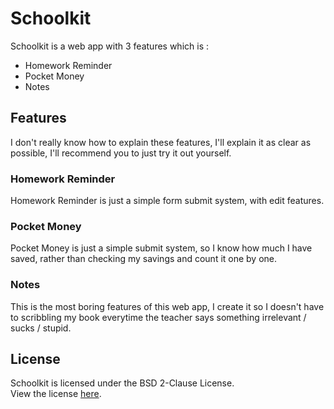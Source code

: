 # Schoolkit
Schoolkit is a web app with 3 features which is :
* Homework Reminder
* Pocket Money
* Notes

## Features
I don't really know how to explain these features, I'll explain it as clear as possible, I'll recommend you to just try it out yourself.

### Homework Reminder

Homework Reminder is just a simple form submit system, with edit features.

### Pocket Money
Pocket Money is just a simple submit system, so I know how much I have saved, rather than checking my savings and count it one by one.

### Notes
This is the most boring features of this web app, I create it so I doesn't have to scribbling my book everytime the teacher says something irrelevant / sucks / stupid.

## License
Schoolkit is licensed under the BSD 2-Clause License. <br>
View the license [here](https://github.com/christoga/schoolkit/blob/master/LICENSE).